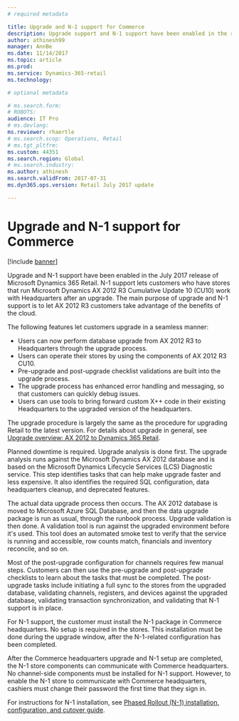 ```yaml
---
# required metadata

title: Upgrade and N-1 support for Commerce
description: Upgrade support and N-1 support have been enabled in the release of Dynamics 365 Commerce. N-1 support lets customers who have stores that run AX 2012 R3 CU10 work with Dynamics 365 Commerce headquarters after an upgrade. 
author: athinesh99
manager: AnnBe
ms.date: 11/14/2017
ms.topic: article
ms.prod: 
ms.service: Dynamics-365-retail
ms.technology: 

# optional metadata

# ms.search.form: 
# ROBOTS: 
audience: IT Pro
# ms.devlang: 
ms.reviewer: rhaertle
# ms.search.scop: Operations, Retail
# ms.tgt_pltfrm: 
ms.custom: 44351
ms.search.region: Global
# ms.search.industry: 
ms.author: athinesh
ms.search.validFrom: 2017-07-31
ms.dyn365.ops.version: Retail July 2017 update

---
```


# Upgrade and N-1 support for Commerce

[!include [banner](../../includes/banner.md)]

Upgrade and N-1 support have been enabled in the July 2017 release of Microsoft Dynamics 365 Retail. N-1 support lets customers who have stores that run Microsoft Dynamics AX 2012 R3 Cumulative Update 10 (CU10) work with Headquarters after an upgrade. The main purpose of upgrade and N-1 support is to let AX 2012 R3 customers take advantage of the benefits of the cloud.

The following features let customers upgrade in a seamless manner:

- Users can now perform database upgrade from AX 2012 R3 to Headquarters through the upgrade process.
- Users can operate their stores by using the components of AX 2012 R3 CU10.
- Pre-upgrade and post-upgrade checklist validations are built into the upgrade process.
- The upgrade process has enhanced error handling and messaging, so that customers can quickly debug issues.
- Users can use tools to bring forward custom X++ code in their existing Headquarters to the upgraded version of the headquarters.

The upgrade procedure is largely the same as the procedure for upgrading Retail to the latest version. For details about upgrade in general, see [Upgrade overview: AX 2012 to Dynamics 365 Retail](../../dev-itpro/migration-upgrade/upgrade-overview-2012.md).

Planned downtime is required. Upgrade analysis is done first. The upgrade analysis runs against the Microsoft Dynamics AX 2012 database and is based on the Microsoft Dynamics Lifecycle Services (LCS) Diagnostic service. This step identifies tasks that can help make upgrade faster and less expensive. It also identifies the required SQL configuration, data headquarters cleanup, and deprecated features.
  
The actual data upgrade process then occurs. The AX 2012 database is moved to Microsoft Azure SQL Database, and then the data upgrade package is run as usual, through the runbook process. Upgrade validation is then done. A validation tool is run against the upgraded environment before it's used. This tool does an automated smoke test to verify that the service is running and accessible, row counts match, financials and inventory reconcile, and so on.
 
Most of the post-upgrade configuration for channels requires few manual steps. Customers can then use the pre-upgrade and post-upgrade checklists to learn about the tasks that must be completed. The post-upgrade tasks include initiating a full sync to the stores from the upgraded database, validating channels, registers, and devices against the upgraded database, validating transaction synchronization, and validating that N-1 support is in place.
 
For N-1 support, the customer must install the N-1 package in Commerce headquarters. No setup is required in the stores. This installation must be done during the upgrade window, after the N-1-related configuration has been completed.

After the Commerce headquarters upgrade and N-1 setup are completed, the N-1 store components can communicate with Commerce headquarters. No channel-side components must be installed for N-1 support. However, to enable the N-1 store to communicate with Commerce headquarters, cashiers must change their password the first time that they sign in.
 
For instructions for N-1 installation, see [Phased Rollout (N-1) installation, configuration, and cutover guide](n-1-installation-configuration.md).
